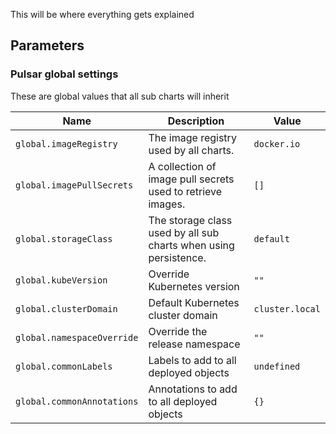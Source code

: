 This will be where everything gets explained

## Parameters

### Pulsar global settings

These are global values that all sub charts will inherit

| Name                       | Description                                                      | Value           |
| -------------------------- | ---------------------------------------------------------------- | --------------- |
| `global.imageRegistry`     | The image registry used by all charts.                           | `docker.io`     |
| `global.imagePullSecrets`  | A collection of image pull secrets used to retrieve images.      | `[]`            |
| `global.storageClass`      | The storage class used by all sub charts when using persistence. | `default`       |
| `global.kubeVersion`       | Override Kubernetes version                                      | `""`            |
| `global.clusterDomain`     | Default Kubernetes cluster domain                                | `cluster.local` |
| `global.namespaceOverride` | Override the release namespace                                   | `""`            |
| `global.commonLabels`      | Labels to add to all deployed objects                            | `undefined`     |
| `global.commonAnnotations` | Annotations to add to all deployed objects                       | `{}`            |

